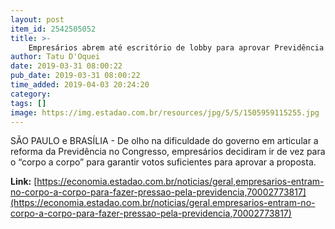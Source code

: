```yaml
---
layout: post
item_id: 2542505052
title: >-
    Empresários abrem até escritório de lobby para aprovar Previdência
author: Tatu D'Oquei
date: 2019-03-31 08:00:22
pub_date: 2019-03-31 08:00:22
time_added: 2019-04-03 20:24:20
category: 
tags: []
image: https://img.estadao.com.br/resources/jpg/5/5/1505959115255.jpg
---
```


SÃO PAULO e BRASÍLIA - De olho na dificuldade do governo em articular a reforma da Previdência no Congresso, empresários decidiram ir de vez para o “corpo a corpo” para garantir votos suficientes para aprovar a proposta.

**Link:** [https://economia.estadao.com.br/noticias/geral,empresarios-entram-no-corpo-a-corpo-para-fazer-pressao-pela-previdencia,70002773817](https://economia.estadao.com.br/noticias/geral,empresarios-entram-no-corpo-a-corpo-para-fazer-pressao-pela-previdencia,70002773817)

